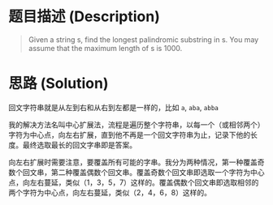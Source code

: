 # 题目描述 (Description)
> Given a string s, find the longest palindromic substring in s. You may assume that the maximum length of s is 1000.

# 思路 (Solution)
回文字符串就是从左到右和从右到左都是一样的，比如 `a`, `aba`, `abba`

我的解决方法名叫中心扩展法，流程是遍历整个字符串，以每一个（或相邻两个）字符为中心点，向左右扩展，直到他不再是一个回文字符串为止，记录下他的长度。最终选取最长的回文字串即是答案。

向左右扩展时需要注意，要覆盖所有可能的字串。我分为两种情况，第一种覆盖奇数个回文串，第二种覆盖偶数个回文串。覆盖奇数个回文串即选取一个字符为中心点，向左右蔓延，类似（1，3，5，7）这样的。覆盖偶数个回文串即选取相邻的两个字符为中心点，向左右蔓延，类似（2，4，6，8）这样的。
